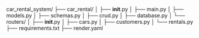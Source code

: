 car_rental_system/
├── car_rental/
│   ├── __init__.py
│   ├── main.py
│   ├── models.py
│   ├── schemas.py
│   ├── crud.py
│   ├── database.py
│   └── routers/
│       ├── __init__.py
│       ├── cars.py
│       ├── customers.py
│       └── rentals.py
├── requirements.txt
├── render.yaml
